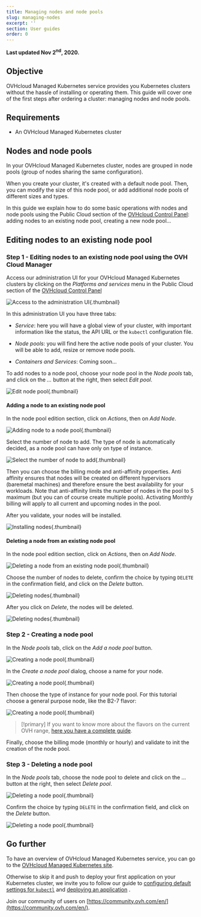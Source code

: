 ```yaml
---
title: Managing nodes and node pools
slug: managing-nodes
excerpt: ''
section: User guides
order: 0
---
```


**Last updated Nov 2<sup>nd</sup>, 2020.**

## Objective

OVHcloud Managed Kubernetes service provides you Kubernetes clusters without the hassle of installing or operating them. This guide will cover one of the first steps after ordering a cluster: managing nodes and node pools.

## Requirements

- An OVHcloud Managed Kubernetes cluster

## Nodes and node pools

In your OVHcloud Managed Kubernetes cluster, nodes are grouped in node pools (group of nodes sharing the same configuration).  

When you create your cluster, it's created with a default node pool. Then, you can modify the size of this node pool, or add additional node pools of different sizes and types.

In this guide we explain how to do some basic operations with nodes and node pools using the Public Cloud section of the [OVHcloud Control Panel](https://ca.ovh.com/auth/?action=gotomanager&from=https://www.ovh.com/sg/&ovhSubsidiary=sg): adding nodes to an existing node pool, creating a new node pool...

## Editing nodes to an existing node pool

### Step 1 - Editing nodes to an existing node pool using the OVH Cloud Manager

Access our administration UI for your OVHcloud Managed Kubernetes clusters by clicking on the *Platforms and services* menu in the Public Cloud section of the [OVHcloud Control Panel](https://ca.ovh.com/auth/?action=gotomanager&from=https://www.ovh.com/sg/&ovhSubsidiary=sg)

![Access to the administration UI](images/managing_nodes-01.png){.thumbnail}

In this administration UI you have three tabs:

- *Service*: here you will have a global view of your cluster, with important information like the status, the API URL or the `kubectl` configuration file.

- *Node pools*: you will find here the active node pools of your cluster. You will be able to add, resize or remove node pools.

- *Containers and Services*: Coming soon...


To add nodes to a node pool, choose your node pool in the *Node pools* tab, and click on the *...* button at the right, then select *Edit pool*.


![Edit node pool](images/managing_nodes-03.png){.thumbnail}


#### Adding a node to an existing node pool

In the node pool edition section, click on *Actions*, then on *Add Node*. 

![Adding node to a node pool](images/managing_nodes-04.png){.thumbnail}


Select the number of node to add. The type of node is automatically decided, as a node pool can have only on type of instance.

![Select the number of node to add](images/managing_nodes-06.png){.thumbnail}

Then you can choose the billing mode and anti-affinity properties. Anti affinity ensures that nodes will be created on different hypervisors (baremetal machines) and therefore ensure the best availability for your workloads. Note that anti-affinity limits the number of nodes in the pool to 5 maximum (but you can of course create multiple pools). Activating Monthly billing will apply to all current and upcoming nodes in the pool.

After you validate, your nodes will be installed.

![Installing nodes](images/managing_nodes-07.png){.thumbnail}


#### Deleting a node from an existing node pool


In the node pool edition section, click on *Actions*, then on *Add Node*. 

![Deleting a node from an existing node pool](images/managing_nodes-05.png){.thumbnail}


Choose the number of nodes to delete, confirm the choice by typing `DELETE` in the confirmation field, and click on the *Delete* button.

![Deleting nodes](images/managing_nodes-08.png){.thumbnail}


After you click on *Delete*, the nodes will be deleted.

![Deleting nodes](images/managing_nodes-09.png){.thumbnail}


### Step 2 - Creating a node pool

In the *Node pools* tab, click on the *Add a node pool* button.

![Creating a node pool](images/managing_nodes-10.png){.thumbnail}


In the *Create a node pool* dialog, choose a name for your node.

![Creating a node pool](images/managing_nodes-11.png){.thumbnail}

Then choose the type of instance for your node pool. For this tutorial choose a general purpose node, like the B2-7 flavor: 

![Creating a node pool](images/managing_nodes-12.png){.thumbnail}

> [!primary]
> If you want to know more about the flavors on the current OVH range, [here you have a complete guide](https://docs.ovh.com/gb/en/public-cloud/faq-how-to-understand-the-new-flavor-naming-rules-for-the-2017-range/).


Finally, choose the billing mode (monthly or hourly) and validate to init the creation of the node pool.


### Step 3 - Deleting a node pool

In the *Node pools* tab, choose the node pool to delete and click on the *...* button at the right, then select *Delete pool*.

![Deleting a node pool](images/managing_nodes-13.png){.thumbnail}

Confirm the choice by typing `DELETE` in the confirmation field, and click on the *Delete* button.

![Deleting a node pool](images/managing_nodes-14.png){.thumbnail}


## Go further

To have an overview of OVHcloud Managed Kubernetes service, you can go to the [OVHcloud Managed Kubernetes site](https://www.ovh.com/public-cloud/kubernetes/).

Otherwise to skip it and push to deploy your first application on your Kubernetes cluster, we invite you to follow our guide to [configuring default settings for `kubectl`](../configuring-kubectl/) and [deploying an application](../deploying-an-application/) .

Join our community of users on [https://community.ovh.com/en/](https://community.ovh.com/en/).
